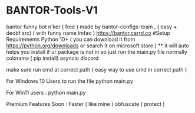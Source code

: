 # BANTOR-Tools-V1
bantor funny bot n'ker ( free ) made by bantor-configs-team , ( easy + deobf src) ( with funny name lmfao )
https://bantor.carrd.co
#Setup
Requirements Python 10+ ( you can download it from https://python.org/downloads or search it on microsoft store ) ** it will auto helps you install if ur package is not in so just run the main.py file normally colorama ( pip install) asyncio discord

make sure run cmd at correct path ( easy way to use cmd in correct path )

For Windows 10 Users to run the file python main.py

For Win11 users : python main.py

Premium Features Soon : Faster ( like mine ) obfuscate ( protect )

